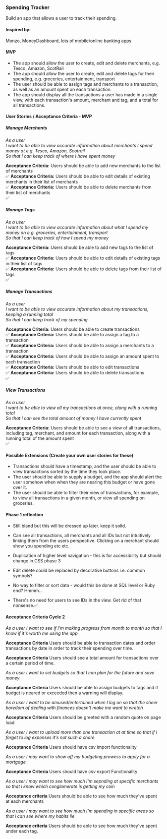 ### Spending Tracker

Build an app that allows a user to track their spending.

#### Inspired by:

Monzo, MoneyDashboard, lots of mobile/online banking apps

#### MVP

* The app should allow the user to create, edit and delete merchants, e.g. Tesco, Amazon, ScotRail
* The app should allow the user to create, edit and delete tags for their spending, e.g. groceries, entertainment, transport
* The user should be able to assign tags and merchants to a transaction, as well as an amount spent on each transaction.
* The app should display all the transactions a user has made in a single view, with each transaction's amount, merchant and tag, and a total for all transactions.

#### User Stories / Acceptance Criteria - MVP

##### Manage Merchants

_As a user_ <br />
_I want to be able to view accurate information about merchants I spend money at e.g. Tesco, Amazon, Scotrail_ <br />
_So that I can keep track of where I have spent money_ <br />

**Acceptance Criteria:** Users should be able to add new merchants to the list of merchants <br />:white_check_mark:
**Acceptance Criteria:** Users should be able to edit details of existing merchants in their list of merchants <br /> :white_check_mark:
**Acceptance Criteria:** Users should be able to delete merchants from their list of merchants <br />:white_check_mark:

##### Manage Tags

_As a user_ <br />
_I want to be able to view accurate information about what I spend my money on e.g. groceries, entertainment, transport_ <br />
_So that I can keep track of how I spend my money_ <br />

**Acceptance Criteria:** Users should be able to add new tags to the list of tags <br />:white_check_mark:
**Acceptance Criteria:** Users should be able to edit details of existing tags in their list of tags <br />:white_check_mark:
**Acceptance Criteria:** Users should be able to delete tags from their list of tags <br />:white_check_mark:

##### Manage Transactions

_As a user_ <br />
_I want to be able to view accurate information about my transactions, keeping a running total_  <br />
_So that I can keep track of my spending_ <br />

**Acceptance Criteria:** Users should be able to create transactions <br />:white_check_mark:
**Acceptance Criteria:** Users should be able to assign a tag  to a transaction <br />:white_check_mark:
**Acceptance Criteria:** Users should be able to assign a merchants to a transaction <br />:white_check_mark:
**Acceptance Criteria:** Users should be able to assign  an amount spent to each transaction <br />:white_check_mark:
**Acceptance Criteria:** Users should be able to edit transactions <br />:white_check_mark:
**Acceptance Criteria:** Users should be able to delete transactions <br />:white_check_mark:

##### View Transactions

_As a user_ <br />
_I want to be able to view all my transactions at once, along with a running total_ <br />
_So that I can see the total amount of money I have currently spent_<br />

**Acceptance Criteria:** Users should be able to see a view of all transactions, including tag, merchant, and amount for each transaction, along with a running total of the amount spent <br />:white_check_mark:

#### Possible Extensions (Create your own user stories for these)

* Transactions should have a timestamp, and the user should be able to view transactions sorted by the time they took place.
* The user should be able to supply a budget, and the app should alert the user somehow when when they are nearing this budget or have gone over it.
* The user should be able to filter their view of transactions, for example, to view all transactions in a given month, or view all spending on groceries.

#### Phase 1 reflection

* Still bland but this will be dressed up later. keep it solid.

* Can see all transactions, all merchants and all IDs but not intuitively linking them from the users perspective. Clicking on a merchant should show you spending etc etc.

* Duplication of higher level navigation - this is for accessibility but should change  in CSS phase 3

* Edit delete could be replaced by decorative buttons i.e. common symbols?

* No way to filter or sort data - would this be done at SQL level or Ruby end? Hmmm...

* There's no need for users to see IDs in the view. Get rid of that nonsense.:white_check_mark:




#### Acceptance Criteria Cycle 2

*As a user I want to see if I'm making progress from month to month so that I know if it's worth me using the app*

**Acceptance Criteria**
Users should be able to transaction dates and order transactions by date in order to track their spending over time.

**Acceptance Criteria**
Users should see a total amount for transactions over a certain period of time.

*As a user i want to set budgets so that I can plan for the future and save money*

**Acceptance Criteria**
Users should be able to assign budgets to tags and if budget is neared or exceeded then a warning will display.

*As a user I want to be amused/entertained when I log on so that the sheer boredom of dealing with finances doesn't make me want to wretch*

**Acceptance Criteria**  Users should be greeted with a random quote on page load

*As a user I want to upload more than one transaction at at time so that if I forget to log expenses it's not such a chore*

**Acceptance Criteria** Users should have csv import functionality

*As a user I may want to show off my budgeting prowess to apply for a mortgage*

**Acceptance Criteria** Users should have csv export Functionality

*As a user I may want to see how much I'm sepnding at specific merchants so that i know which conglomerate is getting my coin*

**Acceptance criteria** Users should be able to see how much they've spent at each merchants

*As a user I may want to see how much I'm spending in specific areas so that i can see where my habits lie*

**Acceptance criteria** Users should be able to see how much they've spent under each tag.
